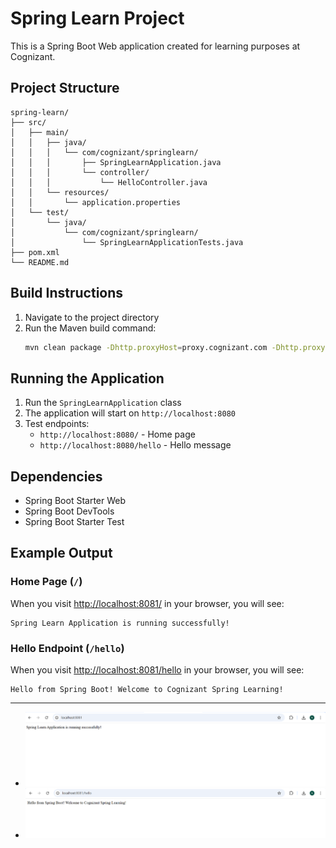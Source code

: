# Spring Learn Project

This is a Spring Boot Web application created for learning purposes at Cognizant.

## Project Structure

```
spring-learn/
├── src/
│   ├── main/
│   │   ├── java/
│   │   │   └── com/cognizant/springlearn/
│   │   │       ├── SpringLearnApplication.java
│   │   │       └── controller/
│   │   │           └── HelloController.java
│   │   └── resources/
│   │       └── application.properties
│   └── test/
│       └── java/
│           └── com/cognizant/springlearn/
│               └── SpringLearnApplicationTests.java
├── pom.xml
└── README.md
```

## Build Instructions

1. Navigate to the project directory
2. Run the Maven build command:
   ```bash
   mvn clean package -Dhttp.proxyHost=proxy.cognizant.com -Dhttp.proxyPort=6050 -Dhttps.proxyHost=proxy.cognizant.com -Dhttps.proxyPort=6050 -Dhttp.proxyUser=123456
   ```

## Running the Application

1. Run the `SpringLearnApplication` class
2. The application will start on `http://localhost:8080`
3. Test endpoints:
   - `http://localhost:8080/` - Home page
   - `http://localhost:8080/hello` - Hello message

## Dependencies

- Spring Boot Starter Web
- Spring Boot DevTools
- Spring Boot Starter Test 

## Example Output

### Home Page (`/`)
When you visit [http://localhost:8081/](http://localhost:8081/) in your browser, you will see:

```
Spring Learn Application is running successfully!
```

### Hello Endpoint (`/hello`)
When you visit [http://localhost:8081/hello](http://localhost:8081/hello) in your browser, you will see:

```
Hello from Spring Boot! Welcome to Cognizant Spring Learning!
```

---



- ![Home Page Output](output1.png)
- ![Hello Endpoint Output](output2.png)

